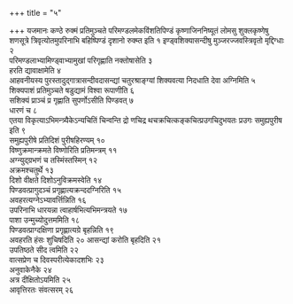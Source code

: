 +++
title = "५"

+++
यजमानः कण्ठे रुक्मं प्रतिमुञ्चते परिमण्डलमेकविंशतिपिण्डं
कृष्णाजिननिष्यूतं लोमसु शुक्लकृष्णेषु
शणसूत्रे त्रिवृत्योतमुपरिनाभि बहिष्पिण्डं दृशानो रुक्म्त इति १
इण्ड्वशिक्यासन्दीषु मुञ्जरज्जवस्त्रिवृतो मृद्दिग्धाः
२  
परिमण्डलाभ्यामिण्ड्वाभ्यामुखां परिगृह्णाति नक्तोषासेति ३  
हरति
द्यावाक्षामेति ४  
आहवनीयस्य
पुरस्तादुद्गात्रासन्दीवदासन्द्यां
चतुरश्राङ्ग्यां शिक्यवत्या निदधाति देवा अग्निमिति ५  
शिक्यपाशं
प्रतिमुञ्चते षडुद्यामं विश्वा रूपाणीति ६  
सशिक्यं
प्राञ्चं प्र गृह्णाति सुपर्णोऽसीति पिण्डवत् ७  
धारणं च ८  
एतया
विकृत्याऽभिमन्त्र्यैकेऽन्यचितिं चिन्वन्ति द्रो णचिद्र
थचक्रचित्कङ्कचित्प्रउगचिदुभयतः प्रउगः समुह्यपुरीष इति ९  
समुह्यपुरीषे
प्रतिदिशं पुरीषहिरण्यम् १०  
विष्णुक्रमान्क्रमते विष्णोरिति प्रतिमन्त्रम्
११  
अग्न्युद्ग्रभणं च तस्मिंस्तस्मिन् १२  
अक्रमश्चतुर्थे १३  
दिशो वीक्षते
दिशोऽनुविक्रमस्वेति १४  
पिण्डवत्प्रागुदञ्चं प्रगृह्णात्यक्रन्ददग्निरिति
१५  
अवहरत्यग्नेऽभ्यावर्त्तिन्निति १६  
उपरिनाभि धारयन्ना
त्वाहार्षभित्यभिमन्त्रयते १७  
पाशा
उन्मुच्योदुत्तममिति १८  
पिण्डवत्प्राग्दक्षिणा
प्रगृह्णात्यग्रे बृहन्निति १९  
अवहरति हंसः शुचिषदिति २०
आसन्द्यां करोति बृहदिति २१  
उपतिष्ठते सीद त्वमिति २२  
वात्सप्रेण च
दिवस्परीत्येकादशभिः २३  
अनुवाकेनैके २४  
अत्र
दीक्षितोऽयमिति २५  
आवृत्तिरतः संवत्सरम् २६  
